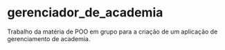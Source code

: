 # gerenciador_de_academia
Trabalho da matéria de POO em grupo para a criação de um aplicação de gerenciamento de academia. 
